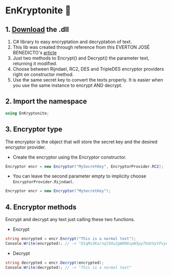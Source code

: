 ﻿# EnKryptonite 💎
## 1. [Download](https://github.com/dieg0hartmann/EnKryptonite/raw/main/bin/Debug/EnKryptonite.dll) the .dll
1. C# library to easy encryptation and decryptation of text.
2. This lib was created through reference from this EVERTON JOSÉ BENEDICTO's [article](http://www.linhadecodigo.com.br/artigo/3078/criptografando-dados-com-csharp.aspx)
3. Just two methods to Encrypt() and Decrypt() the parameter text, returning it modified.
4. Choose between Rijndael, RC2, DES and TripleDES encryptor providers right on constructor method.
5. Use the same secret key to convert the texts properly. It is easier when you use the same instance to encrypt AND decrypt.

## 2. Import the namespace
```cs
using EnKryptonite;
```

## 3. Encryptor type
The encryptor is the object that will store the secret key and the desired encryptor provider. 
- Create the encryptor using the Encryptor constructor. 
```cs
Encryptor encr = new Encryptor("MySecretKey", EncryptorProvider.RC2);
```
- You can leave the second parameter empty to implicity choose ```EncryptorProvider.Rijndael```.
```cs
Encryptor encr = new Encryptor("MySecretKey");
```

## 4. Encryptor methods
Encrypt and decrypt any text just calling these two functions.
- Encrypt
```cs
string encrypted = encr.Encrypt("This is a normal text");
Console.Write(encrypted); // -> "D1qMx3Ka/nql9Xu2gWKN6spW3py7OdzUytPvyCby7eE="
```
- Decrypt
```cs
string decrypted = encr.Decrypt(encrypted);
Console.Write(decrypted); // -> "This is a normal text"
``` 
